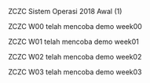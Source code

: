 ZCZC Sistem Operasi 2018 Awal (1)

ZCZC W00 telah mencoba demo week00

ZCZC W01 telah mencoba demo week01

ZCZC W02 telah mencoba demo week02

ZCZC W03 telah mencoba demo week03
